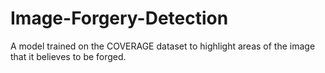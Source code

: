 # Image-Forgery-Detection

A model trained on the COVERAGE dataset to highlight areas of the image that it believes to be forged.
